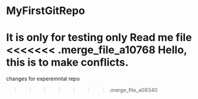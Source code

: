 # MyFirstGitRepo
It is only for testing only
Read me file
<<<<<<< .merge_file_a10768
Hello, this is to make conflicts.
=======
changes for experemntal repo 
>>>>>>> .merge_file_a08340
